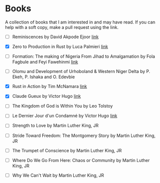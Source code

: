 # Books
A collection of books that I am interested in and may have read. If you can help with a soft copy, make a pull request using the link.

- [ ] Reminiscences by David Akpode Ejoor [link](https://www.goodreads.com/book/show/58720228-reminiscences)
- [x] Zero to Production in Rust by Luca Palmieri [link](https://www.zero2prod.com/index.html?country=France&discount_code=VAT20&country_code=FR)
- [ ] Formation: The making of Nigeria From Jihad to Amalgamation by Fola Fagbule and Feyi Fawehinmi [link](https://amzn.eu/d/09DaPuTP)
- [ ] Olomu and Development of Urhoboland & Western Niger Delta by P. Ekeh, P. Ishaka and O. Edevbie
- [x] Rust in Action by Tim McNamara [link](https://www.manning.com/books/rust-in-action)
- [x] Claude Gueux by Victor Hugo [link](https://amzn.eu/d/0b2rgYiM)
- [ ] The Kingdom of God is Within You by Leo Tolstoy
- [ ] Le Dernier Jour d'un Condamné by Victor Hugo [link](https://amzn.eu/d/0ah4ak9r)
- [ ] Strength to Love by Martin Luther King, JR
- [ ] Stride Toward Freedom: The Montgomery Story by Martin Luther King, JR
- [ ] The Trumpet of Conscience by Martin Luther King, JR
- [ ] Where Do We Go From Here: Chaos or Community by Martin Luther King, JR
- [ ] Why We Can't Wait by Martin Luther King, JR





